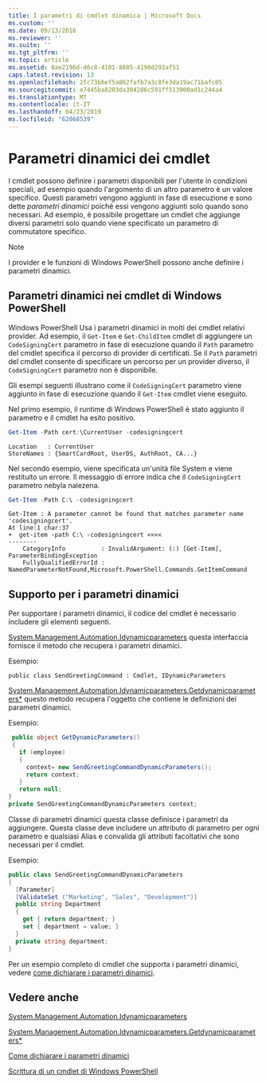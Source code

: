 ```yaml
---
title: I parametri di cmdlet dinamica | Microsoft Docs
ms.custom: ''
ms.date: 09/13/2016
ms.reviewer: ''
ms.suite: ''
ms.tgt_pltfrm: ''
ms.topic: article
ms.assetid: 8ae2196d-d6c8-4101-8805-4190d293af51
caps.latest.revision: 13
ms.openlocfilehash: 2fc73b6ef5a862fafb7a3c8fe3da19ac71bafc05
ms.sourcegitcommit: e7445ba8203da304286c591ff513900ad1c244a4
ms.translationtype: MT
ms.contentlocale: it-IT
ms.lasthandoff: 04/23/2019
ms.locfileid: "62068539"
---
```

# <a name="cmdlet-dynamic-parameters"></a>Parametri dinamici dei cmdlet

I cmdlet possono definire i parametri disponibili per l'utente in condizioni speciali, ad esempio quando l'argomento di un altro parametro è un valore specifico. Questi parametri vengono aggiunti in fase di esecuzione e sono dette *parametri dinamici* poiché essi vengono aggiunti solo quando sono necessari. Ad esempio, è possibile progettare un cmdlet che aggiunge diversi parametri solo quando viene specificato un parametro di commutatore specifico.

> [!NOTE]
> I provider e le funzioni di Windows PowerShell possono anche definire i parametri dinamici.

## <a name="dynamic-parameters-in-windows-powershell-cmdlets"></a>Parametri dinamici nei cmdlet di Windows PowerShell

Windows PowerShell Usa i parametri dinamici in molti dei cmdlet relativi provider. Ad esempio, il `Get-Item` e `Get-ChildItem` cmdlet di aggiungere un `CodeSigningCert` parametro in fase di esecuzione quando il `Path` parametro del cmdlet specifica il percorso di provider di certificati. Se il `Path` parametri del cmdlet consente di specificare un percorso per un provider diverso, il `CodeSigningCert` parametro non è disponibile.

Gli esempi seguenti illustrano come il `CodeSigningCert` parametro viene aggiunto in fase di esecuzione quando il `Get-Item` cmdlet viene eseguito.

Nel primo esempio, il runtime di Windows PowerShell è stato aggiunto il parametro e il cmdlet ha esito positivo.

```powershell
Get-Item -Path cert:\CurrentUser -codesigningcert
```

```output
Location   : CurrentUser
StoreNames : {SmartCardRoot, UserDS, AuthRoot, CA...}
```

Nel secondo esempio, viene specificata un'unità file System e viene restituito un errore. Il messaggio di errore indica che il `CodeSigningCert` parametro nebyla nalezena.

```powershell
Get-Item -Path C:\ -codesigningcert
```

```output
Get-Item : A parameter cannot be found that matches parameter name 'codesigningcert'.
At line:1 char:37
+  get-item -path C:\ -codesigningcert <<<<
--------
    CategoryInfo          : InvalidArgument: (:) [Get-Item], ParameterBindingException
    FullyQualifiedErrorId : NamedParameterNotFound,Microsoft.PowerShell.Commands.GetItemCommand
```

## <a name="support-for-dynamic-parameters"></a>Supporto per i parametri dinamici

Per supportare i parametri dinamici, il codice del cmdlet è necessario includere gli elementi seguenti.

[System.Management.Automation.Idynamicparameters](/dotnet/api/System.Management.Automation.IDynamicParameters) questa interfaccia fornisce il metodo che recupera i parametri dinamici.

Esempio:

`public class SendGreetingCommand : Cmdlet, IDynamicParameters`

[System.Management.Automation.Idynamicparameters.Getdynamicparameters*](/dotnet/api/System.Management.Automation.IDynamicParameters.GetDynamicParameters) questo metodo recupera l'oggetto che contiene le definizioni dei parametri dinamici.

Esempio:

```csharp
 public object GetDynamicParameters()
 {
   if (employee)
   {
     context= new SendGreetingCommandDynamicParameters();
     return context;
   }
   return null;
}
private SendGreetingCommandDynamicParameters context;
```

Classe di parametri dinamici questa classe definisce i parametri da aggiungere. Questa classe deve includere un attributo di parametro per ogni parametro e qualsiasi Alias e convalida gli attributi facoltativi che sono necessari per il cmdlet.

Esempio:

```csharp
public class SendGreetingCommandDynamicParameters
{
  [Parameter]
  [ValidateSet ("Marketing", "Sales", "Development")]
  public string Department
  {
    get { return department; }
    set { department = value; }
  }
  private string department;
}
```

Per un esempio completo di cmdlet che supporta i parametri dinamici, vedere [come dichiarare i parametri dinamici](./how-to-declare-dynamic-parameters.md).

## <a name="see-also"></a>Vedere anche

[System.Management.Automation.Idynamicparameters](/dotnet/api/System.Management.Automation.IDynamicParameters)

[System.Management.Automation.Idynamicparameters.Getdynamicparameters*](/dotnet/api/System.Management.Automation.IDynamicParameters.GetDynamicParameters)

[Come dichiarare i parametri dinamici](./how-to-declare-dynamic-parameters.md)

[Scrittura di un cmdlet di Windows PowerShell](./writing-a-windows-powershell-cmdlet.md)
